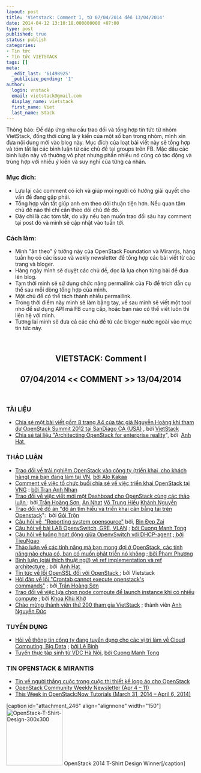 ```yaml
---
layout: post
title: 'Vietstack: Comment I, từ 07/04/2014 đến 13/04/2014'
date: 2014-04-12 13:10:18.000000000 +07:00
type: post
published: true
status: publish
categories:
- Tin tức
- Tin tức VIETSTACK
tags: []
meta:
  _edit_last: '61498925'
  _publicize_pending: '1'
author:
  login: vnstack
  email: vietstack@gmail.com
  display_name: vietstack
  first_name: Viet
  last_name: Stack
---
```

<p style="text-align:left;">Thông báo: Để đáp ứng nhu cầu trao đổi và tổng hợp tin tức từ nhóm VietStack, đồng thời cũng là ý kiến của một số bạn trong nhóm, mình xin đưa nội dung mới vào blog này. Mục đích của loạt bài viết này sẽ tổng hợp và tóm tắt lại các bình luận từ các chủ đề tại groups trên FB. Mặc dầu các bình luận này vô thưởng vô phạt nhưng phần nhiều nó cũng có tác động và trùng hợp với nhiều ý kiến và suy nghĩ của từng cá nhân.</p>
<h3>Mục đích:</h3>
<ul>
<li>Lưu lại các comment có ích và giúp mọi người có hướng giải quyết cho vấn đề đang gặp phải.</li>
<li>Tổng hợp vắn tắt giúp anh em theo dõi thuận tiện hơn. Nếu quan tâm chủ đề nào thì chỉ cần theo dõi chủ đề đó.</li>
<li>Đây chỉ là các tóm tắt, do vậy nếu bạn muốn trao đổi sâu hay comment tại post đó và mình sẽ cập nhật vào tuần tới.</li>
</ul>
<p><!--more--></p>
<h3>Cách làm:</h3>
<ul>
<li>Mình "ăn theo" ý tưởng này của OpenStack Foundation và Mirantis, hàng tuần họ có các issue và wekly newsletter để tổng hợp các bài viết từ các trang và bloger.</li>
<li>Hàng ngày mình sẽ duyệt các chủ đề, đọc là lựa chọn từng bài để đưa lên blog.</li>
<li>Tạm thời mình sẽ sử dụng chức năng permailink của Fb để trích dẫn cụ thể sau mỗi dòng tổng hợp của mình.</li>
<li>Một chủ đề có thể tách thành nhiều permailink.</li>
<li>Trong thời điểm này mình sẽ làm bằng tay, về sau mình sẽ viết một tool nhỏ để sử dụng API mà FB cung cấp, hoặc bạn nào có thể viết luôn thì liên hệ với mình.</li>
<li>Tương lai mình sẽ đưa cả các chủ đề từ các bloger nước ngoài vào mục tin tức này.</li>
</ul>
<p style="text-align:center;"><strong> </strong></p>
<h2 style="text-align:center;">VIETSTACK: Comment I</h2>
<h2 style="text-align:center;">07/04/2014 &lt;&lt; COMMENT &gt;&gt; 13/04/2014</h2>
<p style="text-align:left;"><strong> </strong></p>
<h3>TÀI LIỆU</h3>
<ul>
<li><a href="https://www.facebook.com/groups/vietstack/461699903963754/" target="_blank">Chia sẻ một bài viết gồm 8 trang A4 của tác giả Nguyễn Hoàng khi tham dự OpenStack Summit 2012 tại SanDiago CA (USA)</a> , bởi <a href="https://www.facebook.com/groups/vietstack" target="_blank">VietStack</a></li>
<li><a href="https://www.facebook.com/groups/vietstack/permalink/463704020430009/?stream_ref=2" target="_blank">Chia sẻ tài liệu "Architecting OpenStack for enterprise reality</a>", bởi  <a href="https://www.facebook.com/anh.hat" target="_blank">Anh Hat </a></li>
</ul>
<h3>THẢO LUẬN</h3>
<ul>
<li><a href="https://www.facebook.com/groups/vietstack/permalink/463352223798522" target="_blank">Trao đổi về trải nghiệm OpenStack vào công ty (triển khai  cho khách hàng) mà bạn đang làm tại VN</a>, <a href="https://www.facebook.com/NguyenDacNguyenLong" target="_blank">bởi Alo Kakaa</a></li>
<li><a href="https://www.facebook.com/groups/vietstack/permalink/463352223798522/?comment_id=464302240370187" target="_blank">Comment về việc tổ chức buổi chia sẻ về việc triển khai OpenStack tại VNG</a> : <a href="https://www.facebook.com/tran.a.nhan" target="_blank">bởi Tran Anh Nhan</a></li>
<li><a href="https://www.facebook.com/groups/vietstack/permalink/463451770455234/?stream_ref=3" target="_blank">Trao đổi về việc viết mới một Dashboad cho OpenStack cùng các thảo luận </a>: bởi<a href="https://www.facebook.com/jinC.Ku" target="_blank"> Trần Hoàng Sơn </a> <a href="https://www.facebook.com/atuladn" target="_blank">An Nhat</a> <a href="https://www.facebook.com/hieuvotrung91" target="_blank">Võ Trung Hiếu</a> <a href="https://www.facebook.com/ndquockhanh" target="_blank">Khánh Nguyễn</a></li>
<li><a href="https://www.facebook.com/groups/vietstack/permalink/463432857123792/?stream_ref=2" target="_blank">Trao đổi về đồ án "</a><span style="color:#141823;"><a href="https://www.facebook.com/groups/vietstack/permalink/463432857123792/?stream_ref=2" target="_blank">đồ án tìm hiểu và triển khai cân bằng tải trên Openstack</a>":  bởi <a href="https://www.facebook.com/goi.tron.1" target="_blank">Gỏi Trộn</a> </span></li>
<li><a href="https://www.facebook.com/groups/vietstack/permalink/463345743799170/?stream_ref=2" target="_blank">Câu hỏi về </a><span style="color:#141823;"><a href="https://www.facebook.com/groups/vietstack/permalink/463345743799170/?stream_ref=2" target="_blank"> "Reporting system opensource"</a> bởi, <a href="https://www.facebook.com/nhimcoi.lovenali" target="_blank">Bin Đẹp Zai</a></span></li>
<li><a href="https://www.facebook.com/groups/vietstack/permalink/461831173950627/?stream_ref=2" target="_blank">Câu hỏi về bài LAB OpenvSwitch, GRE, VLAN</a> ; <a href="https://www.facebook.com/cuong.tong.712?fref=ufi" target="_blank">bởi Cuong Manh Tong</a></li>
<li><a href="https://www.facebook.com/groups/vietstack/permalink/458512680949143/?stream_ref=2" target="_blank">Câu hỏi về luồng hoạt động giữa OpenvSwitch với DHCP-agent</a> ;<a href="https://www.facebook.com/macarong88" target="_blank"> bởi TieuNgao</a></li>
<li><a href="https://www.facebook.com/groups/vietstack/permalink/461429947324083/?stream_ref=2" target="_blank">Thảo luận về các tính năng mà bạn mong đợi ở OpenStack, các tính năng nào chưa có, bạn có muốn phát triển nó không</a> ;<a href="https://www.facebook.com/enrique.911?fref=ufi" target="_blank"> bởi Phạm Phương</a></li>
<li><a href="https://www.facebook.com/groups/vietstack/permalink/461429947324083/?comment_id=461681210632290" target="_blank">Bình luận (giải thích thuật ngữ) về <span style="color:#141823;">ref implementation và ref architecture</span> </a>; bởi  <a href="https://www.facebook.com/anh.hat" target="_blank">Anh Hat </a></li>
<li><a href="https://www.facebook.com/groups/vietstack/permalink/463032207163857/?stream_ref=2" target="_blank">Tin tức về lỗi OpenSSL đối với OpenStack </a>; bởi Vietstack</li>
<li><a href="https://www.facebook.com/groups/vietstack/permalink/455182924615452/?stream_ref=2" target="_blank">Hỏi đáp về lỗi "Crontab cannot execute openstack's commands"</a> ; bởi<a href="https://www.facebook.com/jinC.Ku" target="_blank"> Trần Hoàng Sơn</a></li>
<li><a href="https://www.facebook.com/groups/vietstack/permalink/460789784054766">Trao đổi về việc lựa chọn node compute để launch instance khi có nhiều compute</a> ; bởi <a href="https://www.facebook.com/khoadv">Khoa Khù Khờ</a></li>
<li><a href="https://www.facebook.com/photo.php?fbid=1410581352544452&amp;set=gm.462210860579325&amp;type=1">Chào mừng thành viên thứ 200 tham gia VietStack</a> ; thành viên <a href="https://www.facebook.com/anhduchtvn">Anh Nguyễn Đức</a></li>
</ul>
<h3>TUYỂN DỤNG</h3>
<ul>
<li><a href="https://www.facebook.com/groups/vietstack/permalink/463076660492745/?stream_ref=2" target="_blank">Hỏi về thông tin công ty đang tuyển dụng cho các vị trí làm về Cloud Computing, Big Data</a> ; <a href="https://www.facebook.com/LeBinh.kakaCR7" target="_blank">bởi Lê Bình</a></li>
<li><a href="https://www.facebook.com/groups/vietstack/permalink/462151180585293/?stream_ref=2" target="_blank">Tuyển thực tập sinh từ VDC Hà Nội</a>, <a href="https://www.facebook.com/cuong.tong.712?fref=ufi" target="_blank">bởi Cuong Manh Tong</a></li>
</ul>
<h3>TIN OPENSTACK &amp; MIRANTIS</h3>
<ul>
<li><a title="OpenStack 2014 T-Shirt Design Winner" href="http://www.openstack.org/blog/2014/04/openstack-2014-t-shirt-design-winner/" target="_blank">Tin về người thắng cuộc trong cuộc thi thiết kế logo áo cho OpenStack</a></li>
<li><a href="http://www.openstack.org/blog/2014/04/openstack-community-weekly-newsletter-apr-4-11/" target="_blank">OpenStack Community Weekly Newsletter (Apr 4 – 11)</a></li>
<li><a href="http://www.mirantis.com/openstack-portal/external-tutorials/week-openstacknow-tutorials-march-31-2014-april-6-2014/" target="_blank">This Week in OpenStack:Now Tutorials (March 31, 2014 – April 6, 2014)</a></li>
</ul>
<p>[caption id="attachment_246" align="alignnone" width="150"]<a href="http://vietstack.files.wordpress.com/2014/04/openstack-t-shirt-design-300x300.jpg"><img class="wp-image-246 size-thumbnail" src="{{ site.baseurl }}/assets/openstack-t-shirt-design-300x300.jpg?w=150" alt="OpenStack-T-Shirt-Design-300x300" width="150" height="150" /></a> OpenStack 2014 T-Shirt Design Winner[/caption]</p>
